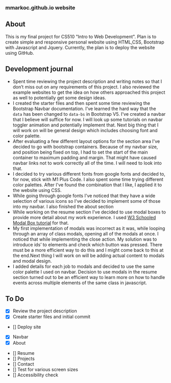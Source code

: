 ### mmarkoc.github.io website

## About

This is my final project for CS510 "Intro to Web Development". Plan is to create simple and responsive personal website using HTML,CSS, Bootstrap with Javascript and Jquery. Currently, the plan is to deploy the website using GitHub.

## Development journal

- Spent time reviewing the project description and writing notes so that I don’t miss out on any requirements of this project. I also reviewed the example websites to get the idea on how others approached this project as well to potentially get some design ideas.
- I created the starter files and then spent some time reviewing the Bootstrap Navbar documentation. I've learned the hard way that the `data` has been changed to `data-bs` in Bootstrap V5. I've created a navbar that I believe will suffice for now. I will look up some tutorials on navbar toggler animation and potentially implement that. Next big thing that I will work on will be general design which includes choosing font and color palette.
- After evaluating a few different layout options for the section area I've decided to go with bootstrap containers. Because of my navbar size, and position being fixed on top, I had to set the start of the main container to maximum padding and margin. That might have caused navbar links not to work correctly all of the time. I will need to look into that.
- I decided to try various different fonts from google fonts and decided to, for now, stick with M1 Plus Code. I also spent some time trying different color palettes. After I've found the combination that I like, I applied it to the website using CSS.
- While going through google fonts I've noticed that they have a wide selection of various icons so I've decided to implement some of those into my navbar. I also finished the about section
- While working on the resume section I've decided to use modal boxes to provide more detail about my work experience. I used [W3 Schooled Modal Box tutorial](https://www.w3schools.com/howto/howto_css_modals.asp) for that.
- My first implementation of modals was incorrect as it was, while looping through an array of class modals, opening all of the modals at once. I noticed that while implementing the close action. My solution was to introduce ids’ to elements and check which button was pressed. There must be a more efficient way to do this and I might come back to this at the end.Next thing I will work on will be adding actual content to modals and modal design.
- I added details for each job to modals and decided to use the same color palette I used on navbar. Decision to use modals in the resume section turned out to be an efficient way to learn more on how to handle events across multiple elements of the same class in javascript.

## To Do

- [x] Review the project description
- [x] Create starter files and initial commit
- [] Deploy site
- [x] Navbar
- [x] About
- [] Resume
- [] Projects
- [] Contact
- [] Test for various screen sizes
- [] Accessibility check
